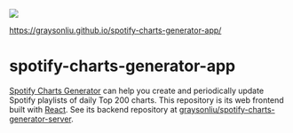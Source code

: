 ![](https://github.com/graysonliu/spotify-charts-generator-app/workflows/build/badge.svg)

https://graysonliu.github.io/spotify-charts-generator-app/

# spotify-charts-generator-app

[Spotify Charts Generator](https://graysonliu.github.io/spotify-charts-generator-app/) can help you create and periodically update Spotify playlists of daily Top 200 charts. This repository is its web frontend built with [React](https://reactjs.org/). See its backend repository at [graysonliu/spotify-charts-generator-server](https://github.com/graysonliu/spotify-charts-generator-server/).